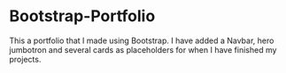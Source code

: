 # Bootstrap-Portfolio
This a portfolio that I made using Bootstrap.
I have added a Navbar, hero jumbotron and several cards as placeholders for when I have finished my projects.
